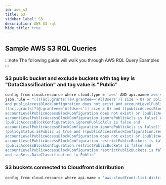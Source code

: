 ```yaml
---
id: aws_s3
title: S3
sidebar_label: S3
description: AWS S3 rql
hide_title: true
---
```


## Sample AWS S3 RQL Queries

:::note
The following guide will walk you through AWS RQL Query Examples
:::

### S3 public bucket and exclude buckets with tag key is "DataClassification" and tag value is "Public"

```bash
config from cloud.resource where cloud.type = 'aws' AND api.name='aws-s3api-get-bucket-acl' AND 
json.rule = "((((acl.grants[?(@.grantee=='AllUsers')] size > 0) or policyStatus.isPublic is true) 
and publicAccessBlockConfiguration does not exist and accountLevelPublicAccessBlockConfiguration does not exist) or 
((acl.grants[?(@.grantee=='AllUsers')] size > 0) and ((publicAccessBlockConfiguration.ignorePublicAcls is false and 
accountLevelPublicAccessBlockConfiguration does not exist) or (publicAccessBlockConfiguration does not exist and 
accountLevelPublicAccessBlockConfiguration.ignorePublicAcls is false) or 
(publicAccessBlockConfiguration.ignorePublicAcls is false and 
accountLevelPublicAccessBlockConfiguration.ignorePublicAcls is false))) or 
(policyStatus.isPublic is true and ((publicAccessBlockConfiguration.restrictPublicBuckets is false and 
accountLevelPublicAccessBlockConfiguration does not exist) or (publicAccessBlockConfiguration does not exist and 
accountLevelPublicAccessBlockConfiguration.restrictPublicBuckets is false) or 
(publicAccessBlockConfiguration.restrictPublicBuckets is false and 
accountLevelPublicAccessBlockConfiguration.restrictPublicBuckets is false)))) and websiteConfiguration does not exist 
and tagSets.DataClassification != Public"
```

### S3 buckets connected to Cloudfront distribution

```bash
config from cloud.resource where api.name = 'aws-cloudfront-list-distributions' as X; config from cloud.resource where api.name = 'aws-s3api-get-bucket-acl' as Y; filter '$.X.origins.items[*].id contains $.Y.bucketName'; show Y;
```
